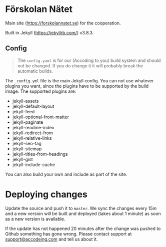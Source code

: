 # Förskolan Nätet

Main site (https://forskolannatet.se) for the cooperation.

Built in Jekyll (https://jekyllrb.com/) v3.8.3.

## Config

> The `config.yaml` is for our (Accoding to you) build system and should not be changed. If you do change it it will probably break the automatic builds.

The `_config.yml` file is the main Jekyll config. You can not use whatever plugins you want, since the plugins have to be supported by the build image. The supported plugins are:

* jekyll-assets
* jekyll-default-layout
* jekyll-feed
* jekyll-optional-front-matter
* jekyll-paginate
* jekyll-readme-index
* jekyll-redirect-from
* jekyll-relative-links
* jekyll-seo-tag
* jekyll-sitemap
* jekyll-titles-from-headings
* jekyll-gist
* jekyll-include-cache

You can also build your own and include as part of the site.

# Deploying changes

Update the source and push it to `master`. We sync the changes every 15m and a new version will be built and deployed (takes about 1 minute) as soon as a new version is available.

If the update has not happened 20 minutes after the change was pushed to Github something has gone wrong. Please contact support at support@accodeing.com and tell us about it.
